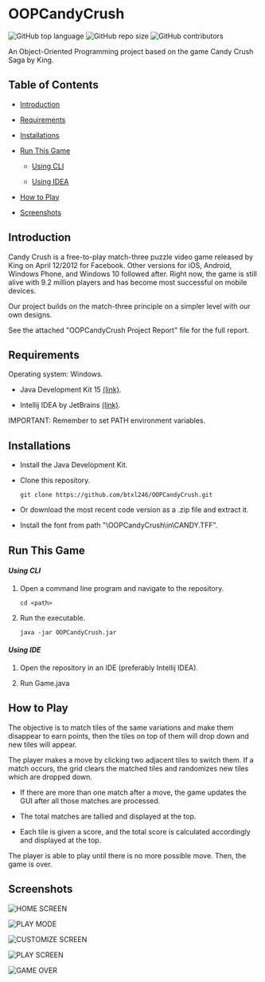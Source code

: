# OOPCandyCrush
![GitHub top language](https://img.shields.io/github/languages/top/btxl246/OOPCandyCrush) ![GitHub repo size](https://img.shields.io/github/repo-size/btxl246/OOPCandyCrush) ![GitHub contributors](https://img.shields.io/github/contributors/btxl246/OOPCandyCrush) 

An Object-Oriented Programming project based on the game Candy Crush Saga by King.

## Table of Contents
* [Introduction](#introduction)

* [Requirements](#requirements)

* [Installations](#installations)

* [Run This Game](#run-this-game)

  * [Using CLI](#_using-cli_)
  
  * [Using IDEA](#_using-ide_)

* [How to Play](#how-to-play)

* [Screenshots](#screenshots)

## Introduction
Candy Crush is a free-to-play match-three puzzle video game released by King on April 12/2012 for Facebook. Other versions for iOS, Android, Windows Phone, and Windows 10 followed after. Right now, the game is still alive with 9.2 million players and has become most successful on mobile devices.

Our project builds on the match-three principle on a simpler level with our own designs. 

See the attached "OOPCandyCrush Project Report" file for the full report.

## Requirements
Operating system: Windows.

* Java Development Kit 15 [(link)](https://www.oracle.com/java/technologies/javase-downloads.html).

* Intellij IDEA by JetBrains [(link)](https://www.jetbrains.com/idea/download/).

IMPORTANT: Remember to set PATH environment variables.

## Installations
* Install the Java Development Kit.

* Clone this repository.
  ```
  git clone https://github.com/btxl246/OOPCandyCrush.git
  ```
  
* Or download the most recent code version as a .zip file and extract it.

* Install the font from path "\OOPCandyCrush\in\CANDY.TFF".

## Run This Game
#### _Using CLI_
1. Open a command line program and navigate to the repository.
   ```
   cd <path>
   ```
   
2. Run the executable.
   ```
   java -jar OOPCandyCrush.jar
   ```

#### _Using IDE_
1. Open the repository in an IDE (preferably Intellij IDEA).

2. Run Game.java

## How to Play
The objective is to match tiles of the same variations and make them disappear to earn points, then the tiles on top of them will drop down and new tiles will appear.

The player makes a move by clicking two adjacent tiles to switch them. If a match occurs, the grid clears the matched tiles and randomizes new tiles which are dropped down.

* If there are more than one match after a move, the game updates the GUI after all those matches are processed.

* The total matches are tallied and displayed at the top.

* Each tile is given a score, and the total score is calculated accordingly and displayed at the top.

The player is able to play until there is no more possible move. Then, the game is over.

## Screenshots
![HOME SCREEN](https://github.com/btxl246/OOPCandyCrush/blob/main/in/images/screenshots/home.png)

![PLAY MODE](https://github.com/btxl246/OOPCandyCrush/blob/main/in/images/screenshots/playMode.png)

![CUSTOMIZE SCREEN](https://github.com/btxl246/OOPCandyCrush/blob/main/in/images/screenshots/customize.png)

![PLAY SCREEN](https://github.com/btxl246/OOPCandyCrush/blob/main/in/images/screenshots/playCustomize.png)

![GAME OVER](https://github.com/btxl246/OOPCandyCrush/blob/main/in/images/screenshots/gameOver.png)
